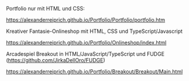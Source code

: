 Portfolio nur mit HTML und CSS: 

https://alexanderreiprich.github.io/Portfolio/Portfolio/portfolio.htm



Kreativer Fantasie-Onlineshop mit HTML, CSS und TypeScript/Javascript

https://alexanderreiprich.github.io/Portfolio/Onlineshop/index.html



Arcadespiel Breakout in HTML/JavaScript/TypeScript und FUDGE (https://github.com/JirkaDellOro/FUDGE)



https://alexanderreiprich.github.io/Portfolio/Breakout/Breakout/Main.html
